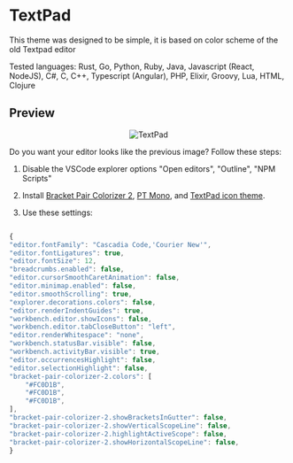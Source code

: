
# TextPad

This theme was designed to be simple, it is based on color scheme of the old Textpad editor

Tested languages: Rust, Go, Python, Ruby, Java, Javascript (React, NodeJS), C#, C, C++, Typescript (Angular), PHP, Elixir, Groovy, Lua, HTML, Clojure 

## Preview
<p align="center">
<img  src="https://raw.githubusercontent.com/damc-code/themes/master/damc.textpad-color.images.examples/textpad.png"  title="TextPad" />
</p>


Do you want your editor looks like the previous image?
Follow these steps:

1. Disable the VSCode explorer options "Open editors", "Outline", "NPM Scripts"

2. Install [Bracket Pair Colorizer 2](https://marketplace.visualstudio.com/items?itemName=CoenraadS.bracket-pair-colorizer-2), [PT Mono](https://fonts.google.com/specimen/PT+Mono#standard-styles), and [TextPad icon theme](https://marketplace.visualstudio.com/items?itemName=damc.textpad-icon-theme). 

3. Use these settings:

```js

{
"editor.fontFamily": "Cascadia Code,'Courier New'",
"editor.fontLigatures": true,
"editor.fontSize": 12,
"breadcrumbs.enabled": false,
"editor.cursorSmoothCaretAnimation": false,
"editor.minimap.enabled": false,
"editor.smoothScrolling": true,
"explorer.decorations.colors": false,
"editor.renderIndentGuides": true,
"workbench.editor.showIcons": false,
"workbench.editor.tabCloseButton": "left",
"editor.renderWhitespace": "none",
"workbench.statusBar.visible": false,
"workbench.activityBar.visible": true,
"editor.occurrencesHighlight": false,
"editor.selectionHighlight": false,
"bracket-pair-colorizer-2.colors": [
    "#FC0D1B",
    "#FC0D1B",
    "#FC0D1B",
],
"bracket-pair-colorizer-2.showBracketsInGutter": false,
"bracket-pair-colorizer-2.showVerticalScopeLine": false,
"bracket-pair-colorizer-2.highlightActiveScope": false,
"bracket-pair-colorizer-2.showHorizontalScopeLine": false,
}

```
